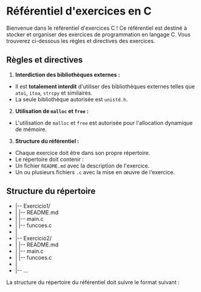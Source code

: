 # Référentiel d'exercices en C

Bienvenue dans le référentiel d'exercices C ! Ce référentiel est destiné à stocker et organiser des exercices de programmation en langage C. Vous trouverez ci-dessous les règles et directives des exercices.

## Règles et directives

1. **Interdiction des bibliothèques externes :**
 - Il est **totalement interdit** d'utiliser des bibliothèques externes telles que `atoi`, `itoa`, `strcpy` et similaires.
 - La seule bibliothèque autorisée est `unistd.h`.

2. **Utilisation de `malloc` et `free` :**
 - L'utilisation de `malloc` et `free` est autorisée pour l'allocation dynamique de mémoire.

3. **Structure du référentiel :**
 - Chaque exercice doit être dans son propre répertoire.
 - Le répertoire doit contenir :
 - Un fichier `README.md` avec la description de l'exercice.
 - Un ou plusieurs fichiers `.c` avec la mise en œuvre de l'exercice.

## Structure du répertoire

- |-- Exercicio1/
- | |-- README.md
- | |-- main.c
- | |-- funcoes.c
- |
- |-- Exercicio2/
- | |-- README.md
- | |-- main.c
- | |-- funcoes.c
- |
- |-- ...

La structure du répertoire du référentiel doit suivre le format suivant :
